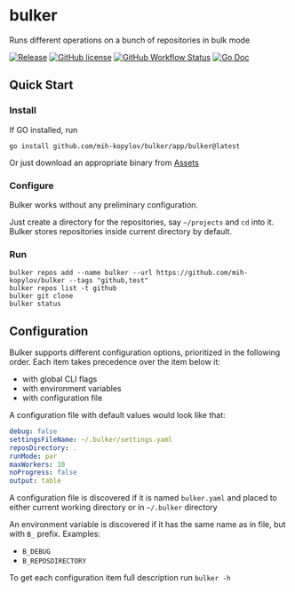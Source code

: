 # bulker

Runs different operations on a bunch of repositories in bulk mode

[![Release](https://img.shields.io/github/v/release/mih-kopylov/bulker?style=for-the-badge)](https://github.com/mih-kopylov/bulker/releases/latest)
[![GitHub license](https://img.shields.io/github/license/mih-kopylov/bulker?style=for-the-badge)](https://github.com/mih-kopylov/bulker/blob/master/LICENSE)
[![GitHub Workflow Status](https://img.shields.io/github/workflow/status/mih-kopylov/bulker/build?style=for-the-badge)](https://github.com/mih-kopylov/bulker/actions/workflows/build.yml)
[![Go Doc](https://img.shields.io/badge/godoc-reference-blue.svg?style=for-the-badge)](http://godoc.org/github.com/mih-kopylov/bulker)

## Quick Start

### Install

If GO installed, run

```shell
go install github.com/mih-kopylov/bulker/app/bulker@latest
```

Or just download an appropriate binary from [Assets](https://github.com/mih-kopylov/bulker/releases/latest)

### Configure

Bulker works without any preliminary configuration.

Just create a directory for the repositories, say `~/projects` and `cd` into it. Bulker stores repositories inside
current directory by default.

### Run

```shell
bulker repos add --name bulker --url https://github.com/mih-kopylov/bulker --tags "github,test"
bulker repos list -t github
bulker git clone
bulker status
```

## Configuration

Bulker supports different configuration options, prioritized in the following order.
Each item takes precedence over the item below it:

* with global CLI flags
* with environment variables
* with configuration file

A configuration file with default values would look like that:

```yaml
debug: false
settingsFileName: ~/.bulker/settings.yaml
reposDirectory: .
runMode: par
maxWorkers: 10
noProgress: false
output: table
```

A configuration file is discovered if it is named `bulker.yaml` and placed to either current working directory or
in `~/.bulker` directory

An environment variable is discovered if it has the same name as in file, but with `B_` prefix.
Examples:

* `B_DEBUG`
* `B_REPOSDIRECTORY`

To get each configuration item full description run `bulker -h`
